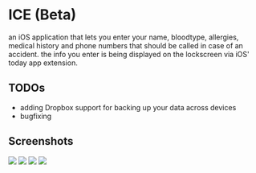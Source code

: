 # ICE (Beta)

an iOS application that lets you enter your name, bloodtype, allergies, medical history and phone numbers that should be called in case of an accident. the info you enter is being displayed on the lockscreen via iOS' today app extension.

## TODOs
- adding Dropbox support for backing up your data across devices
- bugfixing

## Screenshots
![](http://i.imgur.com/gMwbDNLl.png)
![](http://i.imgur.com/t31MVFml.png)
![](http://i.imgur.com/m3D0WWdl.png)
![](http://i.imgur.com/nwoCelGl.png)
